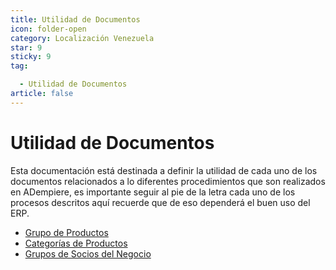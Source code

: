 ```yaml
---
title: Utilidad de Documentos
icon: folder-open
category: Localización Venezuela
star: 9
sticky: 9
tag:

  - Utilidad de Documentos
article: false
---
```


**Utilidad de Documentos**
==========================

Esta documentación está destinada a definir la utilidad de cada uno de los documentos relacionados a lo diferentes procedimientos que son realizados en ADempiere, es importante seguir al pie de la letra cada uno de los procesos descritos aquí recuerde que de eso dependerá el buen uso del ERP.

- [Grupo de Productos](product-group)
- [Categorías de Productos](product-category)
- [Grupos de Socios del Negocio](group-of-business-partners)
